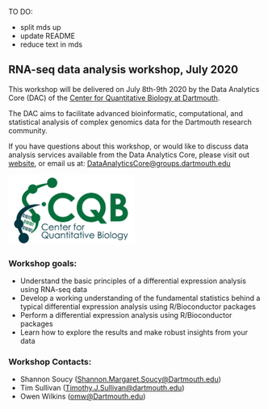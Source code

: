 TO DO:
- split mds up 
- update README
- reduce text in mds





## RNA-seq data analysis workshop, July 2020

This workshop will be delivered on July 8th-9th 2020 by the Data Analytics Core (DAC) of the [Center for Quantitative Biology at Dartmouth](https://sites.dartmouth.edu/cqb/).

The DAC aims to facilitate advanced bioinformatic, computational, and statistical analysis of complex genomics data for the Dartmouth research community.

If you have questions about this workshop, or would like to discuss data analysis services available from the Data Analytics Core, please visit out [website](https://sites.dartmouth.edu/cqb/projects-and-cores/data-analytics-core/), or email us at: DataAnalyticsCore@groups.dartmouth.edu

<img src="figures/logo.jpg" width="250" height="140" >

### Workshop goals:
- Understand the basic principles of a differential expression analysis using RNA-seq data
- Develop a working understanding of the fundamental statistics behind a typical differential expression analysis using R/Bioconductor packages
- Perform a differential expression analysis using R/Bioconductor packages
- Learn how to explore the results and make robust insights from your data

### Workshop Contacts:
- Shannon Soucy (Shannon.Margaret.Soucy@Dartmouth.edu)
- Tim Sullivan (Timothy.J.Sullivan@dartmouth.edu)
- Owen Wilkins (omw@Dartmouth.edu)

